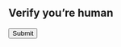 <!DOCTYPE html>
<html lang="en">
<head>
  <meta charset="UTF-8">
  <meta name="viewport" content="width=device-width, initial-scale=1.0">
  <title>Delphi reCAPTCHA v2 Test</title>
  <script src="https://www.google.com/recaptcha/api.js" async defer></script>
  <style>
    #result { margin-top: 10px; font-weight: bold; }
  </style>
</head>
<body>
  <h2>Verify you’re human</h2>
  <div class="g-recaptcha" data-sitekey="6LdeqOsrAAAAAPkG8Ht1RhUk-xYvRPCODkmrvcNm"></div>
  <button onclick="sendToken()">Submit</button>
  <p id="result"></p>

  <script>
    function sendToken() {
      var token = grecaptcha.getResponse();
      if (token.length === 0) {
        document.getElementById("result").innerText = "❌ Please complete the reCAPTCHA!";
      } else {
        document.getElementById("result").innerText = "✅ CAPTCHA complete!";
        var encodedToken = encodeURIComponent(token);

        // Load captcha_done.html without redirecting
        fetch("captcha_done.html?token=" + encodedToken)
          .then(response => response.text())
          .then(html => {
            // Replace current body with the HTML of captcha_done.html
            document.body.innerHTML = html;
          })
          .catch(err => {
            document.getElementById("result").innerText = "⚠️ Error loading captcha_done.html";
            console.error(err);
          });
      }
    }

    function resetCaptcha() {
      grecaptcha.reset();
      document.getElementById("result").innerText = "";
    }
  </script>
</body>
</html>
